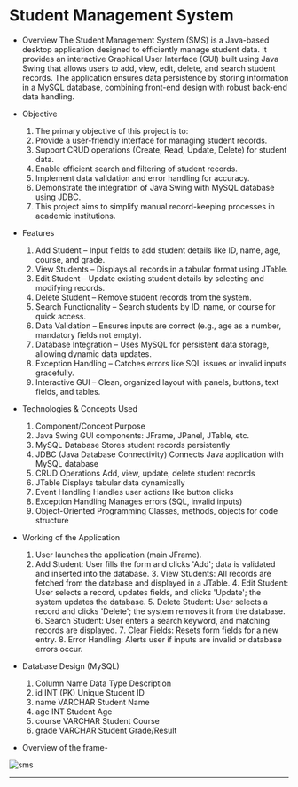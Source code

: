 # Student Management System
* Overview
   The Student Management System (SMS) is a Java-based desktop application designed to efficiently manage student data. It provides an interactive Graphical User 
   Interface (GUI) built using Java Swing that allows users to add, view, edit, delete, and search student records. The application ensures data persistence by 
   storing information in a MySQL database, combining front-end design with robust back-end data handling.

* Objective
    1. The primary objective of this project is to:
    2. Provide a user-friendly interface for managing student records.
    3. Support CRUD operations (Create, Read, Update, Delete) for student data.
    4. Enable efficient search and filtering of student records.
    5. Implement data validation and error handling for accuracy.
    6. Demonstrate the integration of Java Swing with MySQL database using JDBC.
    7. This project aims to simplify manual record-keeping processes in academic institutions.

* Features
  
    1. Add Student – Input fields to add student details like ID, name, age, course, and grade.
    2. View Students – Displays all records in a tabular format using JTable.
    3. Edit Student – Update existing student details by selecting and modifying records.
    4. Delete Student – Remove student records from the system.
    5. Search Functionality – Search students by ID, name, or course for quick access.
    6. Data Validation – Ensures inputs are correct (e.g., age as a number, mandatory fields not empty).
    7. Database Integration – Uses MySQL for persistent data storage, allowing dynamic data updates.
    8. Exception Handling – Catches errors like SQL issues or invalid inputs gracefully.
    9. Interactive GUI – Clean, organized layout with panels, buttons, text fields, and tables.

* Technologies & Concepts Used
    1. Component/Concept	Purpose
    2. Java Swing	GUI components: JFrame, JPanel, JTable, etc.
    3. MySQL Database	Stores student records persistently
    4. JDBC (Java Database Connectivity)	Connects Java application with MySQL database
    5. CRUD Operations	Add, view, update, delete student records
    6. JTable	Displays tabular data dynamically
    7. Event Handling	Handles user actions like button clicks
    8. Exception Handling	Manages errors (SQL, invalid inputs)
    9. Object-Oriented Programming	Classes, methods, objects for code structure

* Working of the Application
    1. User launches the application (main JFrame).
    2. Add Student: User fills the form and clicks 'Add'; data is validated and inserted into the database.
    3️. View Students: All records are fetched from the database and displayed in a JTable.
    4️. Edit Student: User selects a record, updates fields, and clicks 'Update'; the system updates the database.
    5️. Delete Student: User selects a record and clicks 'Delete'; the system removes it from the database.
    6️. Search Student: User enters a search keyword, and matching records are displayed.
    7️. Clear Fields: Resets form fields for a new entry.
    8️. Error Handling: Alerts user if inputs are invalid or database errors occur.

* Database Design (MySQL)
    1. Column Name	Data Type	Description
    2. id	INT (PK)	Unique Student ID
    3. name	VARCHAR	Student Name
    4. age	INT	Student Age
    5. course	VARCHAR	Student Course
    6. grade	VARCHAR	Student Grade/Result

* Overview of the frame-


  
![sms](https://github.com/user-attachments/assets/16d791a3-285b-436c-b0f7-13dab3ab093d)

-------------------------------------------------------------------------------------------------------------------------------------------------------------------
